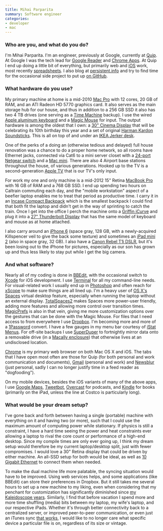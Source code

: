 ```yaml
---
title: Mihai Parparita
summary: Software engineer
categories:
- developer
- mac
---
```


### Who are you, and what do you do?

I'm Mihai Parparita. I'm an engineer, previously at Google, currently at [Quip][]. At Google I was the tech lead for [Google Reader][google-reader] and [Chrome Apps][chrome-apps]. At Quip I end up doing a little bit of everything, but primarily web and [iOS][] work, most recently [spreadsheets](https://quip.com/blog/spreadsheets "Quip's post about spreadsheets."). I also blog at [persistent.info](http://blog.persistent.info/ "Mihai's weblog.") and try to find time for the occasional side project to put up [on GitHub](https://github.com/mihaip/ "Mihai's GitHub account.").

### What hardware do you use?

My primary machine at home is a mid-2010 [Mac Pro][mac-pro] with 12 cores, 20 GB of RAM, and an ATI Radeon HD 5770 graphics card. It also serves as the main storage hub for our house, and thus in addition to a 256 GB SSD it also has two 4 TB drives (one serving as a [Time Machine][time-machine] backup). I use the wired [Apple aluminum keyboard][keyboard] and a [Magic Mouse][magic-mouse] for input. The output hardware is among the oldest that I own: a [30" Cinema Display][cinema-display] that will be celebrating its 10th birthday this year and a set of original [Harman Kardon Soundsticks][soundsticks]. This is all on top of and under an [IKEA Jerker desk][jerker].

One of the perks of a doing an (otherwise tedious and delayed) full house renovation was a chance to do a proper home network, so all rooms have Ethernet jacks, connected via Cat6 to a mini server closet with a [24-port Netgear switch][prosafe-24-port-gigabit-ethernet-switch] and a [Mac mini][mac-mini]. There are also 4 Airport base stations throughout the house, of various generations. Hooked up to the TV is a second-generation [Apple TV][apple-tv] that is our TV's only input.

For work my one and only machine is a mid-2012 15" Retina [MacBook Pro][macbook-pro] with 16 GB of RAM and a 768 GB SSD. I end up spending two hours on Caltrain commuting each day, and the "mobile workstation" aspect of a beefier laptop enables me to treat that period as productive time. I carry it in an [Incase Compact Backpack][nylon-compact-backpack] which is the smallest backpack I could find that both fit the laptop and didn't get in the way of sprinting to catch the train. Once I get into the office I perch the machine onto a [Griffin iCurve][icurve] and plug it into a [27" Thunderbolt Display][thunderbolt-display] that has the same model of keyboard and mouse as at home attached.

I also carry around an [iPhone 6][iphone-6] (space gray, 128 GB, with a newly-acquired Killspencer veil to give the back some texture) and sometimes an [iPad mini 2][ipad-mini-2] (also in space gray, 32 GB). I also have a [Canon Rebel T1i DSLR][eos-rebel-t1i], but it's been losing out to the iPhone for pictures, especially as our son has grown up and thus less likely to stay put while I get the big camera.

### And what software?

Nearly all of my coding is done in [BBEdit][], with the occasional switch to [Xcode][] for iOS development. I use [Terminal][] for all my command-line needs. For visual-related work I usually end up in [Photoshop][] and often reach for [xScope][] to make sure things are all lined up. I'm a heavy user of [OS X's][macos] [Spaces][] virtual desktop feature, especially when running the laptop without an external display. [TotalSpaces2][totalspaces] makes Spaces more power-user friendly, adding more features and allowing more control over transition times. [MagicPrefs][] is also in that vein, giving me more customization options over the gestures that can be done with the Magic Mouse. For files that I need access to from everywhere I use [Dropbox][]. I'm becoming more and more of a [1Password][] convert. I have a few gauges in my menu bar courtesy of [iStat Menus][istat-menus]. For off-site backups I use [SuperDuper][] to fortnightly mirror data onto a removable drive (in a [Macally enclosure][g-s350su3b2]) that otherwise lives at an undisclosed location.

[Chrome][] is my primary web browser on both Mac OS X and iOS. The tabs that I have open most often are those for Quip (for both personal and work communication and documents), [Gmail][] (personal and work) and [Newsblur][] (just personal, sadly I can no longer justify time in a feed reader as "dogfooding").

On my mobile devices, besides the iOS variants of many of the above apps, I use [Google Maps][google-maps-ios], [Tweetbot][tweetbot-ios], [Overcast][overcast-ios] for podcasts, and [Kindle][kindle-ios] for books (primarily on the iPad, unless the line at Costco is particularly long).

### What would be your dream setup?

I've gone back and forth between having a single (portable) machine with everything on it and having two (or more), such that I could use the maximum amount of computing power while stationary. If physics is still a constraint, I have a hard time seeing the power and heat constraints ever allowing a laptop to rival the core count or performance of a high-end desktop. Since my compile times are only ever going up, I think my dream setup would therefore be my current laptop/desktop split, just with fewer compromises. I would love a 30" Retina display that could be driven by either machine. An all-SSD setup for both would be ideal, as well as [10 Gigabit Ethernet](http://en.wikipedia.org/wiki/10_Gigabit_Ethernet "The Wikipedia entry for 10 Gigabit Ethernet.") to connect them when needed.

To make the dual machine life more palatable, the syncing situation would have to be improved. Using web services helps, and some applications (like BBEdit) can store their preferences in Dropbox. But it still takes me several hours to set up a new machine to my liking, even when considering that my penchant for customization has significantly diminished since [my Kaleidoscope years](http://www.kaleidoscope.net/cgi-bin/schemes.cgi?author=mihaiparparita "Mihai's Kaleidoscope themes."). Similarly, I find that before vacation I spend more and more time shuffling (media) bits between my laptop, my wife's laptop, and our respective iPads. Whether it's through better connectivity back to a centralized server, or improved peer-to-peer communication, or even just an iTunes sync [that works](http://www.macworld.com/article/2861406/itunes-syncing-is-broken-apple-please-fix-it.html "A Macworld article about iTunes syncing issues."), I would like to no longer care what specific device a particular file is on, regardless of its size or vintage.

[apple-tv]: https://en.wikipedia.org/wiki/Apple_TV "A device for viewing media on a TV."
[cinema-display]: https://en.wikipedia.org/wiki/Apple_Cinema_Display "An LCD display."
[eos-rebel-t1i]: https://en.wikipedia.org/wiki/Canon_EOS_500D "A 15.1 megapixel DSLR."
[g-s350su3b2]: http://www.macally.com/EN/?page_id=8510 "A hard drice enclosure."
[icurve]: https://www.amazon.com/Griffin-Technology-iCurve-Laptop-Stand/dp/B00007L6IA "A laptop stand."
[ipad-mini-2]: https://en.wikipedia.org/wiki/IPad_Mini_(2nd_generation) "A 7.9 inch tablet device with a Retina screen."
[iphone-6]: https://en.wikipedia.org/wiki/IPhone_6 "A smartphone."
[jerker]: https://adam.pra.to/content/jerker/ "A work desk."
[keyboard]: https://www.apple.com/keyboard/ "The keyboard."
[mac-mini]: https://www.apple.com/mac-mini/ "A small desktop computer."
[mac-pro]: https://www.apple.com/mac-pro/ "The Intel-based Mac tower computer."
[macbook-pro]: https://www.apple.com/macbook-pro/ "A laptop."
[magic-mouse]: https://www.apple.com/magicmouse/ "A multi-touch mouse."
[nylon-compact-backpack]: https://www.amazon.com/Incase-Compact-Backpack-MacBook-CL55421/dp/B0081AKG7S "A backpack designed for laptops."
[prosafe-24-port-gigabit-ethernet-switch]: https://www.netgear.com/business/products/switches/unmanaged/JGS524.aspx "An Ethernet switch."
[soundsticks]: https://en.wikipedia.org/wiki/Harman_Kardon#SoundSticks "Swanky-looking computer speakers."
[thunderbolt-display]: https://www.apple.com/displays/ "A Thunderbolt-powered monitor."
[1password]: https://1password.com "Password management software for Mac OS X."
[bbedit]: http://www.barebones.com/products/bbedit/ "A text editor for the Mac."
[chrome-apps]: https://developer.chrome.com/apps/about_apps "A system for building native-like applications using web technology."
[chrome]: https://www.google.com/intl/en/chrome/browser/ "A WebKit-based browser, where each tab runs in its own thread."
[dropbox]: https://www.dropbox.com/ "Online syncing and storage."
[gmail]: https://mail.google.com/mail/ "Web-based email."
[google-maps-ios]: https://itunes.apple.com/us/app/id585027354 "An app for the map service."
[google-reader]: https://en.wikipedia.org/wiki/Google_Reader "A web-based feed reader."
[ios]: https://www.apple.com/ios/ios-10/ "A mobile operating system."
[istat-menus]: https://bjango.com/mac/istatmenus/ "A collection of Mac OS X menu items for monitoring your system."
[kindle-ios]: https://itunes.apple.com/gb/app/kindle/id302584613 "An iPhone app for accessing Kindle content from Amazon."
[macos]: https://en.wikipedia.org/wiki/MacOS "An operating system for Mac hardware."
[magicprefs]: http://magicprefs.com/ "A Mac OS X prefpane that adds extra options to the Magic Mouse."
[newsblur]: http://www.newsblur.com/ "An online feed reader."
[overcast-ios]: https://itunes.apple.com/us/app/overcast-podcast-player/id888422857 "A podcast app."
[photoshop]: https://www.adobe.com/products/photoshop.html "A bitmap image editor."
[quip]: https://quip.com/ "A mobile productivity suite."
[spaces]: https://en.wikipedia.org/wiki/Spaces_(software) "Virtual desktop software included with Mac OS X."
[superduper]: http://shirt-pocket.com/SuperDuper/SuperDuperDescription.html "An excellent Mac backup/cloning application."
[terminal]: https://en.wikipedia.org/wiki/Terminal_(OS_X) "A console application included with Mac OS X."
[time-machine]: https://en.wikipedia.org/wiki/Time_Machine_(Mac_OS) "Backup software for the masses, included with Mac OS X 10.5."
[totalspaces]: https://totalspaces.binaryage.com/ "A tool for extending Mac OS X's Spaces."
[tweetbot-ios]: https://tapbots.com/tweetbot/ "A Twitter client for iOS."
[xcode]: https://en.wikipedia.org/wiki/Xcode "An IDE for Mac developers."
[xscope]: http://xscopeapp.com "A Mac tool for on-screen measuring and aligning."
